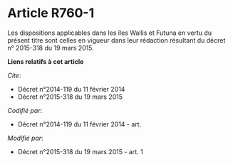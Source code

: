 # Article R760-1

Les dispositions applicables dans les îles Wallis et Futuna en vertu du présent titre sont celles en vigueur dans leur
rédaction résultant du décret n° 2015-318 du 19 mars 2015.

**Liens relatifs à cet article**

_Cite_:

  - Décret n°2014-119 du 11 février 2014
  - Décret n°2015-318 du 19 mars 2015

_Codifié par_:

  - Décret n°2014-119 du 11 février 2014 - art.

_Modifié par_:

  - Décret n°2015-318 du 19 mars 2015 - art. 1
